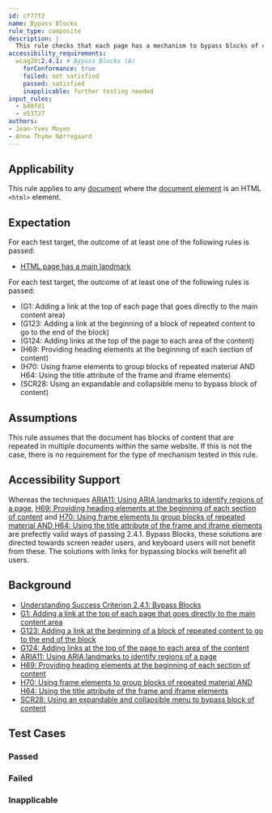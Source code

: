 ```yaml
---
id: cf77f2
name: Bypass Blocks
rule_type: composite
description: |
  This rule checks that each page has a mechanism to bypass blocks of content.
accessibility_requirements:
  wcag20:2.4.1: # Bypass Blocks (A)
    forConformance: true
    failed: not satisfied
    passed: satisfied
    inapplicable: further testing needed
input_rules:
  - b40fd1
  - e53727
authors:
- Jean-Yves Moyen
- Anne Thyme Nørregaard
---
```


## Applicability

This rule applies to any [document](#https://www.w3.org/TR/dom/#concept-document) where the [document element](#https://www.w3.org/TR/dom/#document-element) is an HTML `<html>` element.

## Expectation

For each test target, the outcome of at least one of the following rules is passed:

- [HTML page has a main landmark](https://act-rules.github.io/rules/b40fd1)


For each test target, the outcome of at least one of the following rules is passed:
- (G1: Adding a link at the top of each page that goes directly to the main content area)
- (G123: Adding a link at the beginning of a block of repeated content to go to the end of the block)
- (G124: Adding links at the top of the page to each area of the content)
- (H69: Providing heading elements at the beginning of each section of content)
- (H70: Using frame elements to group blocks of repeated material AND H64: Using the title attribute of the frame and iframe elements)
- (SCR28: Using an expandable and collapsible menu to bypass block of content)

## Assumptions

This rule assumes that the document has blocks of content that are repeated in multiple documents within the same website. If this is not the case, there is no requirement for the type of mechanism tested in this rule.

## Accessibility Support

Whereas the techniques [ARIA11: Using ARIA landmarks to identify regions of a page](), [H69: Providing heading elements at the beginning of each section of content]() and [H70: Using frame elements to group blocks of repeated material AND H64: Using the title attribute of the frame and iframe elements]() are prefectly valid ways of passing 2.4.1. Bypass Blocks, these solutions are directed towards screen reader users, and keyboard users will not benefit from these. The solutions with links for bypassing blocks will benefit all users.

## Background
- [Understanding Success Criterion 2.4.1: Bypass Blocks](https://www.w3.org/WAI/WCAG21/Understanding/bypass-blocks.html)
- [G1: Adding a link at the top of each page that goes directly to the main content area](https://www.w3.org/WAI/WCAG21/Techniques/general/G1)
- [G123: Adding a link at the beginning of a block of repeated content to go to the end of the block]()
- [G124: Adding links at the top of the page to each area of the content]()
- [ARIA11: Using ARIA landmarks to identify regions of a page]()
- [H69: Providing heading elements at the beginning of each section of content]()
- [H70: Using frame elements to group blocks of repeated material AND H64: Using the title attribute of the frame and iframe elements]()
- [SCR28: Using an expandable and collapsible menu to bypass block of content]()

## Test Cases

### Passed

### Failed

### Inapplicable
